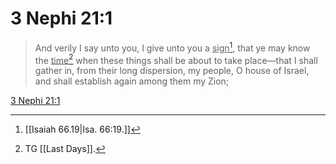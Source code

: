 # 3 Nephi 21:1

> And verily I say unto you, I give unto you a <u>sign</u>[^a], that ye may know the <u>time</u>[^b] when these things shall be about to take place—that I shall gather in, from their long dispersion, my people, O house of Israel, and shall establish again among them my Zion;

[3 Nephi 21:1](https://www.churchofjesuschrist.org/study/scriptures/bofm/3-ne/21?lang=eng&id=p1#p1)


[^a]: [[Isaiah 66.19|Isa. 66:19.]]
[^b]: TG [[Last Days]].
